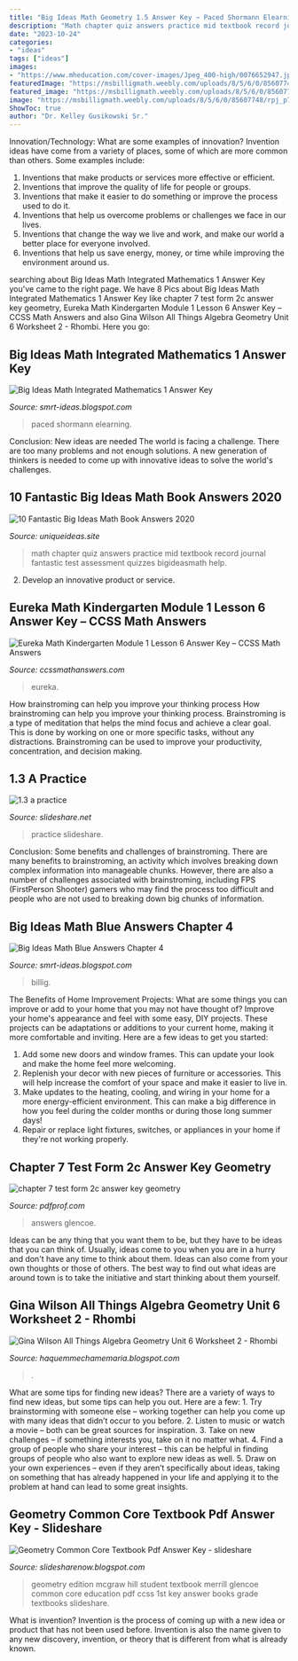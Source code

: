 ```yaml
---
title: "Big Ideas Math Geometry 1.5 Answer Key ~ Paced Shormann Elearning"
description: "Math chapter quiz answers practice mid textbook record journal fantastic test assessment quizzes bigideasmath help"
date: "2023-10-24"
categories:
- "ideas"
tags: ["ideas"]
images:
- "https://www.mheducation.com/cover-images/Jpeg_400-high/0076652947.jpeg"
featuredImage: "https://msbilligmath.weebly.com/uploads/8/5/6/0/85607748/rpj_p77.png"
featured_image: "https://msbilligmath.weebly.com/uploads/8/5/6/0/85607748/rpj_p77.png"
image: "https://msbilligmath.weebly.com/uploads/8/5/6/0/85607748/rpj_p77.png"
ShowToc: true
author: "Dr. Kelley Gusikowski Sr."
---
```



Innovation/Technology: What are some examples of innovation?
Invention ideas have come from a variety of places, some of which are more common than others. Some examples include:
1. Inventions that make products or services more effective or efficient. 
2. Inventions that improve the quality of life for people or groups. 
3. Inventions that make it easier to do something or improve the process used to do it. 
4. Inventions that help us overcome problems or challenges we face in our lives. 
5. Inventions that change the way we live and work, and make our world a better place for everyone involved. 
6. Inventions that help us save energy, money, or time while improving the environment around us.

	

		
searching about Big Ideas Math Integrated Mathematics 1 Answer Key you've came to the right page. We have 8 Pics about Big Ideas Math Integrated Mathematics 1 Answer Key like chapter 7 test form 2c answer key geometry, Eureka Math Kindergarten Module 1 Lesson 6 Answer Key – CCSS Math Answers and also Gina Wilson All Things Algebra Geometry Unit 6 Worksheet 2 - Rhombi. Here you go:
		
    
## Big Ideas Math Integrated Mathematics 1 Answer Key

<img loading=lazy src="https://cdn2.bigcommerce.com/server3300/a78f1/product_images/uploaded_images/2018-shm-el-assignment-page.png" onerror="this.onerror=null;this.src='https://tse3.mm.bing.net/th?id=OIP.ZSv0xCCx0a3DwtsQwLq3IQHaFq&amp;pid=15.1';" alt="Big Ideas Math Integrated Mathematics 1 Answer Key">

_Source: smrt-ideas.blogspot.com_

>paced shormann elearning. 

	

Conclusion: New ideas are needed
The world is facing a challenge. There are too many problems and not enough solutions. A new generation of thinkers is needed to come up with innovative ideas to solve the world's challenges.

    
## 10 Fantastic Big Ideas Math Book Answers 2020

<img loading=lazy src="https://www.uniqueideas.site/wp-content/uploads/the-mid-chapter-quiz-big-ideas-math-4.png" onerror="this.onerror=null;this.src='https://tse2.mm.bing.net/th?id=OIP.3TCNQeSOnXYFYbLAo5kiTwHaJq&amp;pid=15.1';" alt="10 Fantastic Big Ideas Math Book Answers 2020">

_Source: uniqueideas.site_

>math chapter quiz answers practice mid textbook record journal fantastic test assessment quizzes bigideasmath help. 

	

2. Develop an innovative product or service.

    
## Eureka Math Kindergarten Module 1 Lesson 6 Answer Key – CCSS Math Answers

<img loading=lazy src="https://ccssmathanswers.com/wp-content/uploads/2021/03/Eureka-Math-Kindergarten-Module-1-Lesson-6-Problem-Set-Answer-Key-1-1.png" onerror="this.onerror=null;this.src='https://tse3.mm.bing.net/th?id=OIP.jS1mQs5JQeoJq7iH5UzYnwHaIW&amp;pid=15.1';" alt="Eureka Math Kindergarten Module 1 Lesson 6 Answer Key – CCSS Math Answers">

_Source: ccssmathanswers.com_

>eureka. 

	

How brainstroming can help you improve your thinking process
How brainstroming can help you improve your thinking process. Brainstroming is a type of meditation that helps the mind focus and achieve a clear goal. This is done by working on one or more specific tasks, without any distractions. Brainstroming can be used to improve your productivity, concentration, and decision making.

    
## 1.3 A Practice

<img loading=lazy src="https://image.slidesharecdn.com/1-140911103415-phpapp02/95/13-a-practice-1-638.jpg?cb=1410431675" onerror="this.onerror=null;this.src='https://tse4.mm.bing.net/th?id=OIP.AUnzGNO1ZWjKSm13XrTM9AHaJl&amp;pid=15.1';" alt="1.3 a practice">

_Source: slideshare.net_

>practice slideshare. 

	

Conclusion: Some benefits and challenges of brainstroming.
There are many benefits to brainstroming, an activity which involves breaking down complex information into manageable chunks. However, there are also a number of challenges associated with brainstroming, including FPS (FirstPerson Shooter) gamers who may find the process too difficult and people who are not used to breaking down big chunks of information.

    
## Big Ideas Math Blue Answers Chapter 4

<img loading=lazy src="https://msbilligmath.weebly.com/uploads/8/5/6/0/85607748/rpj_p77.png" onerror="this.onerror=null;this.src='https://tse4.mm.bing.net/th?id=OIP.k7PfR67NJmaIQFKpXm1CjAHaI0&amp;pid=15.1';" alt="Big Ideas Math Blue Answers Chapter 4">

_Source: smrt-ideas.blogspot.com_

>billig. 

	

The Benefits of Home Improvement Projects: What are some things you can improve or add to your home that you may not have thought of?
Improve your home's appearance and feel with some easy, DIY projects. These projects can be adaptations or additions to your current home, making it more comfortable and inviting. Here are a few ideas to get you started: 
1. Add some new doors and window frames. This can update your look and make the home feel more welcoming. 
2. Replenish your decor with new pieces of furniture or accessories. This will help increase the comfort of your space and make it easier to live in. 
3. Make updates to the heating, cooling, and wiring in your home for a more energy-efficient environment. This can make a big difference in how you feel during the colder months or during those long summer days! 
4. Repair or replace light fixtures, switches, or appliances in your home if they're not working properly.

    
## Chapter 7 Test Form 2c Answer Key Geometry

<img loading=lazy src="https://www.flaminke.com/wp-content/uploads/2018/09/glencoe-geometry-chapter-2-test-form-2c-answers-new-big-ideas-math-worksheets-grade-6-myscres-of-glencoe-geometry-chapter-2-test-form-2c-answers.jpg" onerror="this.onerror=null;this.src='https://tse2.mm.bing.net/th?id=OIP.iZmLzHJQvB87fEbtJpjsUQHaJl&amp;pid=15.1';" alt="chapter 7 test form 2c answer key geometry">

_Source: pdfprof.com_

>answers glencoe. 

	

Ideas can be any thing that you want them to be, but they have to be ideas that you can think of. Usually, ideas come to you when you are in a hurry and don't have any time to think about them. Ideas can also come from your own thoughts or those of others. The best way to find out what ideas are around town is to take the initiative and start thinking about them yourself.

    
## Gina Wilson All Things Algebra Geometry Unit 6 Worksheet 2 - Rhombi

<img loading=lazy src="https://lh3.googleusercontent.com/proxy/-aZzKdgDNaMP37WS3q8eXYXQ1332j1maQFSGp9eMI2Nb3fI9oSdipYrtDdrYvALGo8xEi7ifgnaaD38YUaf5sMfHgbvWReepWZ9kkIZFQf95ev8nYoP2zbTXRMIGizmfw1u9_wd4VdKZD5kupxTM_Qa2PA=w1200-h630-p-k-no-nu" onerror="this.onerror=null;this.src='https://tse4.mm.bing.net/th?id=OIP.NFaq9L-G7cnXKTAnHp4P1AHaGi&amp;pid=15.1';" alt="Gina Wilson All Things Algebra Geometry Unit 6 Worksheet 2 - Rhombi">

_Source: haquemmechamemaria.blogspot.com_

>. 

	

What are some tips for finding new ideas?
There are a variety of ways to find new ideas, but some tips can help you out. Here are a few: 1. Try brainstorming with someone else – working together can help you come up with many ideas that didn’t occur to you before. 2. Listen to music or watch a movie – both can be great sources for inspiration. 3. Take on new challenges – if something interests you, take on it no matter what. 4. Find a group of people who share your interest – this can be helpful in finding groups of people who also want to explore new ideas as well. 5. Draw on your own experiences – even if they aren’t specifically about ideas, taking on something that has already happened in your life and applying it to the problem at hand can lead to some great insights.

    
## Geometry Common Core Textbook Pdf Answer Key - Slideshare

<img loading=lazy src="https://www.mheducation.com/cover-images/Jpeg_400-high/0076652947.jpeg" onerror="this.onerror=null;this.src='https://tse4.mm.bing.net/th?id=OIP.XywR5mlSXWU28T_K9P_kfgAAAA&amp;pid=15.1';" alt="Geometry Common Core Textbook Pdf Answer Key - slideshare">

_Source: slidesharenow.blogspot.com_

>geometry edition mcgraw hill student textbook merrill glencoe common core education pdf ccss 1st key answer books grade textbooks slideshare. 

	

What is invention?
Invention is the process of coming up with a new idea or product that has not been used before. Invention is also the name given to any new discovery, invention, or theory that is different from what is already known.

